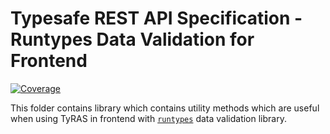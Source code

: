 # Typesafe REST API Specification - Runtypes Data Validation for Frontend

[![Coverage](https://codecov.io/gh/ty-ras/data-runtypes/branch/main/graph/badge.svg?flag=data-frontend)](https://codecov.io/gh/ty-ras/data-runtypes)

This folder contains library which contains utility methods which are useful when using TyRAS in frontend with [`runtypes`](https://github.com/pelotom/runtypes) data validation library.
